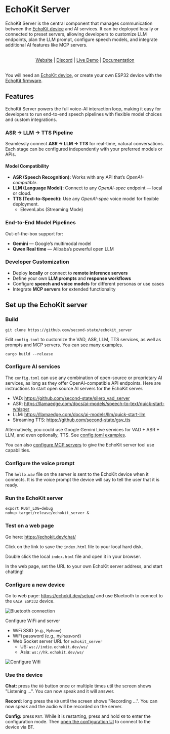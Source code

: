 # EchoKit Server

EchoKit Server is the central component that manages communication between the [EchoKit device](https://echokit.dev/) and AI services. It can be deployed locally or connected to preset servers, allowing developers to customize LLM endpoints, plan the LLM prompt, configure speech models, and integrate additional AI features like MCP servers.

<br>
<div align="center">
    <a href="https://echokit.dev/">Website</a> |
    <a href="https://discord.gg/Fwe3zsT5g3">Discord</a> |
    <a href="https://youtu.be/Zy-rLT4EgZQ">Live Demo</a> |
    <a href="https://echokit.dev/docs/quick-start/">Documentation</a>
</div>
</br>

You will need an [EchoKit device](https://echokit.dev/), or create your own ESP32 device with the [EchoKit firmware](https://github.com/second-state/echokit_box).


## Features

EchoKit Server powers the full voice–AI interaction loop, making it easy for developers to run end-to-end speech pipelines with flexible model choices and custom integrations.

### ASR → LLM → TTS Pipeline

Seamlessly connect **ASR → LLM → TTS** for real-time, natural conversations.
Each stage can be configured independently with your preferred models or APIs.

#### Model Compatibility

* **ASR (Speech Recognition):** Works with any API that’s *OpenAI-compatible*.
* **LLM (Language Model):** Connect to any *OpenAI-spec* endpoint — local or cloud.
* **TTS (Text-to-Speech):** Use any *OpenAI-spec* voice model for flexible deployment.
    * ElevenLabs (Streaming Mode)

### End-to-End Model Pipelines

Out-of-the-box support for:

* **Gemini** — Google’s multimodal model
* **Qwen Real time** — Alibaba’s powerful open LLM

### Developer Customization

* Deploy **locally** or connect to **remote inference servers**
* Define your own **LLM prompts** and **response workflows**
* Configure **speech and voice models** for different personas or use cases
* Integrate **MCP servers** for extended functionality


## Set up the EchoKit server

### Build

```
git clone https://github.com/second-state/echokit_server
```

Edit `config.toml` to customize the VAD, ASR, LLM, TTS services, as well as prompts and MCP servers. You can [see many examples](examples/).

```
cargo build --release
```

### Configure AI services

The `config.toml` can use any combination of open-source or proprietary AI services, as long as they offer OpenAI-compatible API endpoints. Here are instructions to start open source AI servers for the EchoKit server.

* VAD: https://github.com/second-state/silero_vad_server
* ASR: https://llamaedge.com/docs/ai-models/speech-to-text/quick-start-whisper
* LLM: https://llamaedge.com/docs/ai-models/llm/quick-start-llm
* Streaming TTS: https://github.com/second-state/gsv_tts

Alternatively, you could use Google Gemini Live services for VAD + ASR + LLM, and even optionally, TTS. See [config.toml examples](examples/gemini).

You can also [configure MCP servers](examples/gaia/mcp/config.toml) to give the EchoKit server tool use capabilities. 

### Configure the voice prompt

The `hello.wav` file on the server is sent to the EchoKit device when it connects. It is the voice prompt the device will say to tell the user that it is ready.

### Run the EchoKit server

```
export RUST_LOG=debug
nohup target/release/echokit_server &
```

### Test on a web page

Go here: https://echokit.dev/chat/

Click on the link to save the `index.html` file to your local hard disk.

Double click the local `index.html` file and open it in your browser. 

In the web page, set the URL to your own EchoKit server address, and start chatting!

### Configure a new device

Go to web page: https://echokit.dev/setup/  and use Bluetooth to connect to the `GAIA ESP332` device.

![Bluetooth connection](https://hackmd.io/_uploads/Hyjc9ZjEee.png)

Configure WiFi and server

* WiFi SSID (e.g., `MyHome`)
* WiFi password (e.g., `MyPassword`)
* Web Socket server URL for `echokit_server`
    * US: `ws://indie.echokit.dev/ws/`
    * Asia: `ws://hk.echokit.dev/ws/`

![Configure Wifi](https://hackmd.io/_uploads/HJkh5ZjVee.png)

### Use the device

**Chat:** press the `K0` button once or multiple times util the screen shows "Listening ...". You can now speak and it will answer.

**Record:** long press the `K0` until the screen shows "Recording ...". You can now speak and the audio will be recorded on the server.

**Config:** press `RST`. While it is restarting, press and hold `K0` to enter the configuration mode. Then [open the configuration UI](https://echokit.dev/setup/) to connect to the device via BT.
